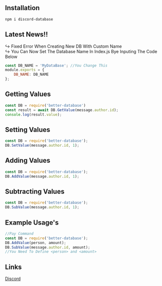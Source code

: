 ## Installation
```bash
npm i discord-database
```
## Latest News!!
↪ Fixed Error When Creating New DB With Custom Name<br/>
↪ You Can Now Set The Database Name In Index.js Bye Inputing The Code Below<br/>
```js
const DB_NAME = 'MyDataBase'; //You Change This
module.exports = {
    DB_NAME: DB_NAME
};
```

## Getting Values
```js
const DB = require('better-database')
const result = await DB.GetValue(message.author.id);
console.log(result.value);
```

## Setting Values
```js
const DB = require('better-database');
DB.SetValue(message.author.id, 1);
```

## Adding Values
```js
const DB = require('better-database');
DB.AddValue(message.author.id, 1);
```

## Subtracting Values
```js
const DB = require('better-database');
DB.SubValue(message.author.id, 1);
```

## Example Usage's
```js
//Pay Command
const DB = require('better-database');
DB.AddValue(person, amount);
DB.SubValue(message.author.id, amount);
//You Need To Define <person> and <amount>
```

## Links
[Discord](https://discord.gg/yv3s3b97Sn)
